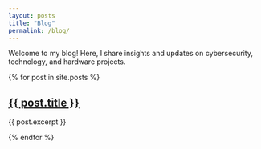 ```yaml
---
layout: posts
title: "Blog"
permalink: /blog/
---
```


Welcome to my blog! Here, I share insights and updates on cybersecurity, technology, and hardware projects.

{% for post in site.posts %}
  <article>
    <h2><a href="{{ post.url }}">{{ post.title }}</a></h2>
    <p>{{ post.excerpt }}</p>
  </article>
{% endfor %}
